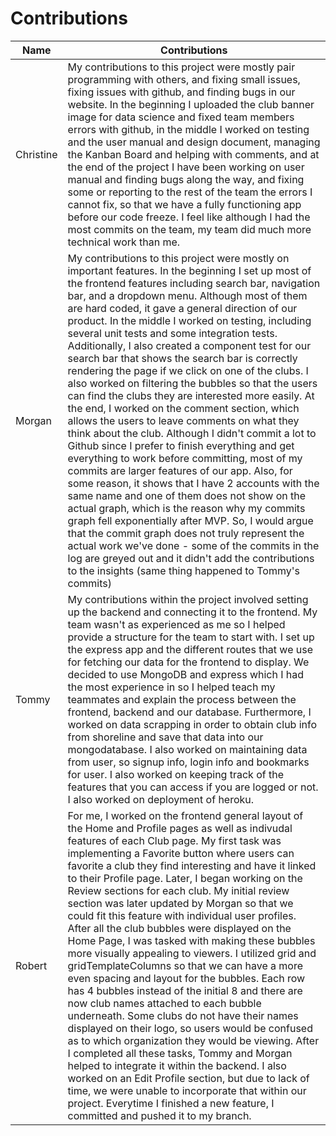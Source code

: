 # Contributions

|  Name     |   Contributions |
|-----------|---------------------------------------|
| Christine | My contributions to this project were mostly pair programming with others, and fixing small issues, fixing issues with github, and finding bugs in our website. In the beginning I uploaded the club banner image for data science and fixed team members errors with github, in the middle I worked on testing and the user manual and design document, managing the Kanban Board and helping with comments, and at the end of the project I have been working on user manual and finding bugs along the way, and fixing some or reporting to the rest of the team the errors I cannot fix, so that we have a fully functioning app before our code freeze. I feel like although I had the most commits on the team, my team did much more technical work than me. |
|  Morgan   | My contributions to this project were mostly on important features. In the beginning I set up most of the frontend features including search bar, navigation bar, and a dropdown menu. Although most of them are hard coded, it gave a general direction of our product.  In the middle I worked on testing, including several unit tests and some integration tests. Additionally, I also created a component test for our search bar that shows the search bar is correctly rendering the page if we click on one of the clubs. I also worked on filtering the bubbles so that the users can find the clubs they are interested more easily. At the end, I worked on the comment section, which allows the users to leave comments on what they think about the club. Although I didn't commit a lot to Github since I prefer to finish everything and get everything to work before committing, most of my commits are larger features of our app. Also, for some reason, it shows that I have 2 accounts with the same name and one of them does not show on the actual graph, which is the reason why my commits graph fell exponentially after MVP. So, I would argue that the commit graph does not truly represent the actual work we've done - some of the commits in the log are greyed out and it didn't add the contributions to the insights (same thing happened to Tommy's commits) |
|   Tommy   | My contributions within the project involved setting up the backend and connecting it to the frontend. My team wasn't as experienced as me so I helped provide a structure for the team to start with. I set up the express app and the different routes that we use for fetching our data for the frontend to display. We decided to use MongoDB and express which I had the most experience in so I helped teach my teammates and explain the process between the frontend, backend and our database. Furthermore, I worked on data scrapping in order to obtain club info from shoreline and save that data into our mongodatabase. I also worked on maintaining data from user, so signup info, login info and bookmarks for user. I also worked on keeping track of the features that you can access if you are logged or not. I also worked on deployment of heroku. |
|  Robert   | For me, I worked on the frontend general layout of the Home and Profile pages as well as indivudal features of each Club page. My first task was implementing a Favorite button where users can favorite a club they find interesting and have it linked to their Profile page. Later, I began working on the Review sections for each club. My initial review section was later updated by Morgan so that we could fit this feature with individual user profiles. After all the club bubbles were displayed on the Home Page, I was tasked with making these bubbles more visually appealing to viewers. I utilized grid and gridTemplateColumns so that we can have a more even spacing and layout for the bubbles. Each row has 4 bubbles instead of the initial 8 and there are now club names attached to each bubble underneath. Some clubs do not have their names displayed on their logo, so users would be confused as to which organization they would be viewing. After I completed all these tasks, Tommy and Morgan helped to integrate it within the backend. I also worked on an Edit Profile section, but due to lack of time, we were unable to incorporate that within our project. Everytime I finished a new feature, I committed and pushed it to my branch. |
